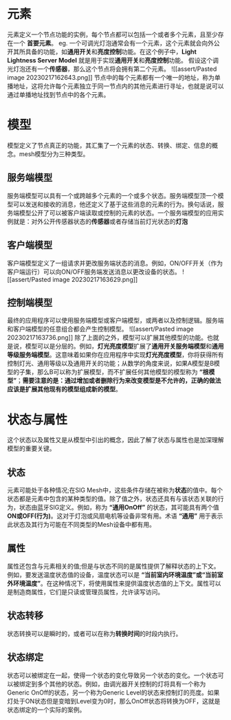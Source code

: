 
# 元素
元素定义一个节点功能的实例，每个节点都可以包括一个或者多个元素，且至少存在一个 **首要元素**。
eg. 一个可调光灯泡通常会有一个元素，这个元素就会向外公开其所具备的功能，如**通用开关**和**亮度控制**功能。在这个例子中，**Light Lightness Server Model** 就是用于实现**通用开关**和**亮度控制**功能。
假设这个调光灯泡还有一个**传感器**，那么这个节点将会拥有第二个元素。
![[assert/Pasted image 20230217162643.png]]
节点中的每个元素都有一个唯一的地址，称为单播地址，这将允许每个元素独立于同一节点内的其他元素进行寻址，也就是说可以通过单播地址找到节点中的各个元素。

# 模型
模型定义了节点真正的功能，其汇集了一个元素的状态、转换、绑定、信息的概念。mesh模型分为三种类型。

## 服务端模型
服务端模型可以具有一个或跨越多个元素的一个或多个状态。服务端模型顶一个模型可以发送和接收的消息，他还定义了基于这些消息的元素的行为。换句话说，服务端模型公开了可以被客户端读取或控制的元素的状态。一个服务端模型的应用实例就是：对外公开传感器状态的**传感器**或者存储当前灯光状态的**灯泡**

## 客户端模型
客户端模型定义了一组请求并更改服务端状态的消息。例如，ON/OFF开关（作为客户端运行）可以向ON/OFF服务端发送消息以更改设备的状态。
![[assert/Pasted image 20230217163629.png]]


## 控制端模型
最终的应用程序可以使用服务端模型或客户端模型，或两者以及控制逻辑。服务端和客户端模型的任意组合都会产生控制模型。
![[assert/Pasted image 20230217163736.png]]
除了上面的之外，模型可以扩展其他模型的功能。也就是说，模型可以是分层的。例如，**灯光亮度模型**扩展了**通用开关服务端模型**和**通用等级服务端模型**。这意味着如果你在应用程序中实现**灯光亮度模型**，你将获得所有控制灯光、通用等级以及通用开关的功能；从数学的角度来说，如果A模型是B模型的子集，那么B可以称为扩展模型，而不扩展任何其他模型的模型称为 **“根模型”**；**需要注意的是：通过增加或者删除行为来改变模型是不允许的，正确的做法应该是扩展其他现有的模型组成新的模型**。

# 状态与属性

这个状态以及属性又是从模型中引出的概念，因此了解了状态与属性也是加深理解模型的重要关键。

## 状态

元素可能处于各种情况;在SIG Mesh中，这些条件存储在被称为**状态**的值中。每个状态都是元素中包含的某种类型的值。除了值之外，状态还具有与该状态关联的行为，状态由蓝牙SIG定义。例如，称为 **“通用OnOff”** 的状态，其可能具有两个值**ON或OFF(行为)**。这对于灯泡或风扇电机等设备非常有用。术语 **“通用”** 用于表示此状态及其行为可能在不同类型的Mesh设备中都有用。

## 属性

属性还包含与元素相关的值;但是与状态不同的是属性提供了解释状态的上下文。例如，要发送温度状态值的设备，温度状态可以是 **“当前室内环境温度”或“当前室外环境温度”**。在这种情况下，将使用属性来提供温度状态值的上下文。属性可以是制造商属性，它们是只读或管理员属性，允许读写访问。

## 状态转移

状态转换可以是瞬时的，或者可以在称为**转换时间**的时段内执行。

## 状态绑定

状态可以被绑定在一起，使得一个状态的变化导致另一个状态的变化。一个状态可以被绑定到多个其他的状态。例如，由调光器开关控制的灯将具有一个称为Generic OnOff的状态，另一个称为Generic Level的状态来控制灯的亮度。如果灯处于ON状态但是变暗到Level变为0时，那么OnOff状态将转换为OFF，这就是状态绑定的一个实际的案例。